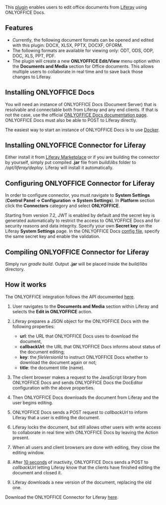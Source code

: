 This [plugin](https://github.com/ONLYOFFICE/onlyoffice-liferay) enables users to edit office documents from [Liferay](https://www.liferay.com/) using ONLYOFFICE Docs.

## Features

- Currently, the following document formats can be opened and edited with this plugin: DOCX, XLSX, PPTX, DOCXF, OFORM.
- The following formats are available for viewing only: ODT, ODS, ODP, DOC, XLS, PPT, PDF.
- The plugin will create a new **ONLYOFFICE Edit/View** menu option within the **Documents and Media** section for Office documents. This allows multiple users to collaborate in real time and to save back those changes to Liferay.

## Installing ONLYOFFICE Docs

You will need an instance of ONLYOFFICE Docs (Document Server) that is resolvable and connectable both from Liferay and any end clients. If that is not the case, use the official [ONLYOFFICE Docs documentation page](https://helpcenter.onlyoffice.com/server/linux/document/linux-installation.aspx). ONLYOFFICE Docs must also be able to POST to Liferay directly.

The easiest way to start an instance of ONLYOFFICE Docs is to use [Docker](https://github.com/onlyoffice/Docker-DocumentServer).

## Installing ONLYOFFICE Connector for Liferay

Either install it from [Liferay Marketplace](https://web.liferay.com/marketplace/-/mp/application/171169174) or if you are building the connector by yourself, simply put compiled **.jar** file from *build\libs* folder to */opt/liferay/deploy*. Liferay will install it automatically.

## Configuring ONLYOFFICE Connector for Liferay

In order to configure connector, you must navigate to **System Settings** (**Control Panel -> Configuration -> System Settings**). In **Platform** section click the **Connectors** category and select **ONLYOFFICE**.

Starting from version 7.2, JWT is enabled by default and the secret key is generated automatically to restrict the access to ONLYOFFICE Docs and for security reasons and data integrity. Specify your own **Secret key** on the Liferay **System Settings** page. In the ONLYOFFICE Docs [config file](../../additional-api/signature/signature.md), specify the same secret key and enable the validation.

## Compiling ONLYOFFICE Connector for Liferay

Simply run *gradle build*. Output **.jar** will be placed inside the *build/libs* directory.

## How it works

The ONLYOFFICE integration follows the API documented [here](../basic-concepts.md).

1. User navigates to the **Documents and Media** section within Liferay and selects the **Edit in ONLYOFFICE** action.

2. Liferay prepares a JSON object for the ONLYOFFICE Docs with the following properties:

   - **url**: the URL that ONLYOFFICE Docs uses to download the document,
   - **callbackUrl**: the URL that ONLYOFFICE Docs informs about status of the document editing;
   - **key**: the *fileVersionId* to instruct ONLYOFFICE Docs whether to download the document again or not;
   - **title**: the document title (name).

3. The client browser makes a request to the JavaScript library from ONLYOFFICE Docs and sends ONLYOFFICE Docs the DocEditor configuration with the above properties.

4. Then ONLYOFFICE Docs downloads the document from Liferay and the user begins editing.

5. ONLYOFFICE Docs sends a POST request to *callbackUrl* to inform Liferay that a user is editing the document.

6. Liferay locks the document, but still allows other users with write access to collaborate in real time with ONLYOFFICE Docs by leaving the Action present.

7. When all users and client browsers are done with editing, they close the editing window.

8. After [10 seconds](../how-it-works/saving-file.md#save-delay) of inactivity, ONLYOFFICE Docs sends a POST to *callbackUrl* letting Liferay know that the clients have finished editing the document and closed it.

9. Liferay downloads a new version of the document, replacing the old one.

Download the ONLYOFFICE Connector for Liferay [here](https://github.com/ONLYOFFICE/onlyoffice-liferay).
